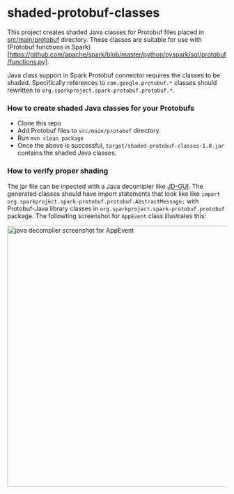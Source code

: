 # shaded-protobuf-classes

This project creates shaded Java classes for Protobuf files placed in [src/main/protobuf](src/main/protobuf) directory. These classes are suitable for use with (Protobuf functions in Spark)[https://github.com/apache/spark/blob/master/python/pyspark/sql/protobuf/functions.py].

Java class support in Spark Protobuf connector requires the classes to be shaded. Specifically references to `com.google.protobuf.*` classes should rewritten to `org.sparkproject.spark-protobuf.protobuf.*`.

### How to create shaded Java classes for your Protobufs

  * Clone this repo
  * Add Protobuf files to `src/main/protobuf` directory.
  * Run `mvn clean package`
  * Once the above is successful, `target/shaded-protobuf-classes-1.0.jar` contains the shaded Java classes.
  
### How to verify proper shading

The jar file can be inpected with a Java decomipler like [JD-GUI](http://java-decompiler.github.io/). The generated classes should have import statements that look like like `import org.sparkproject.spark-protobuf.protobuf.AbstractMessage;` with Protobuf-Java library classes in `org.sparkproject.spark-protobuf.protobuf` package. The followting screenshot for `AppEvent` class illustrates this:



<img width="600" alt="java decompiler screenshot for AppEvent" src="https://user-images.githubusercontent.com/502522/211994068-aab71ad7-e655-4f94-9b62-04fb5e67f328.png">
